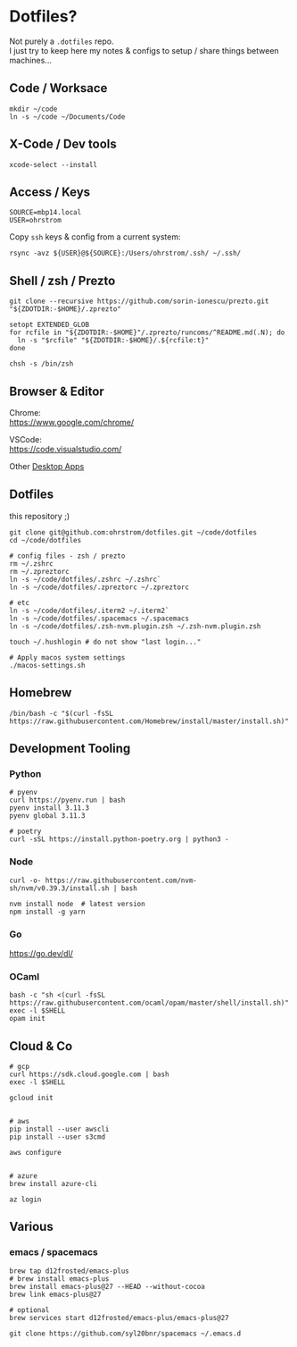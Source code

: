 # Dotfiles?

Not purely a `.dotfiles` repo.  
I just try to keep here my notes & configs to setup / share things between machines...

## Code / Worksace

```shell
mkdir ~/code
ln -s ~/code ~/Documents/Code
```

## X-Code / Dev tools

```shell
xcode-select --install
```

## Access / Keys

```shell
SOURCE=mbp14.local
USER=ohrstrom
```

Copy `ssh` keys & config from a current system:

```shell
rsync -avz ${USER}@${SOURCE}:/Users/ohrstrom/.ssh/ ~/.ssh/
```

## Shell / zsh / Prezto

```shell
git clone --recursive https://github.com/sorin-ionescu/prezto.git "${ZDOTDIR:-$HOME}/.zprezto"

setopt EXTENDED_GLOB
for rcfile in "${ZDOTDIR:-$HOME}"/.zprezto/runcoms/^README.md(.N); do
  ln -s "$rcfile" "${ZDOTDIR:-$HOME}/.${rcfile:t}"
done

chsh -s /bin/zsh
```

## Browser & Editor

Chrome:  
https://www.google.com/chrome/

VSCode:  
https://code.visualstudio.com/

Other [Desktop Apps](install/desktop-apps.md)

## Dotfiles

this repository ;)

```shell
git clone git@github.com:ohrstrom/dotfiles.git ~/code/dotfiles
cd ~/code/dotfiles

# config files - zsh / prezto
rm ~/.zshrc
rm ~/.zpreztorc
ln -s ~/code/dotfiles/.zshrc ~/.zshrc`
ln -s ~/code/dotfiles/.zpreztorc ~/.zpreztorc

# etc
ln -s ~/code/dotfiles/.iterm2 ~/.iterm2`
ln -s ~/code/dotfiles/.spacemacs ~/.spacemacs
ln -s ~/code/dotfiles/.zsh-nvm.plugin.zsh ~/.zsh-nvm.plugin.zsh

touch ~/.hushlogin # do not show "last login..." 

# Apply macos system settings
./macos-settings.sh
```

## Homebrew

```shell
/bin/bash -c "$(curl -fsSL https://raw.githubusercontent.com/Homebrew/install/master/install.sh)"
```

## Development Tooling
    
### Python

```shell
# pyenv
curl https://pyenv.run | bash
pyenv install 3.11.3
pyenv global 3.11.3

# poetry
curl -sSL https://install.python-poetry.org | python3 -

```

    
### Node

```shell
curl -o- https://raw.githubusercontent.com/nvm-sh/nvm/v0.39.3/install.sh | bash

nvm install node  # latest version
npm install -g yarn
```


### Go

https://go.dev/dl/


### OCaml

```shell
bash -c "sh <(curl -fsSL https://raw.githubusercontent.com/ocaml/opam/master/shell/install.sh)"
exec -l $SHELL
opam init
```

## Cloud & Co

```shell
# gcp
curl https://sdk.cloud.google.com | bash
exec -l $SHELL

gcloud init


# aws
pip install --user awscli
pip install --user s3cmd

aws configure


# azure
brew install azure-cli

az login
```


## Various

### emacs / spacemacs


```shell
brew tap d12frosted/emacs-plus
# brew install emacs-plus
brew install emacs-plus@27 --HEAD --without-cocoa
brew link emacs-plus@27

# optional
brew services start d12frosted/emacs-plus/emacs-plus@27

```

```shell
git clone https://github.com/syl20bnr/spacemacs ~/.emacs.d
```